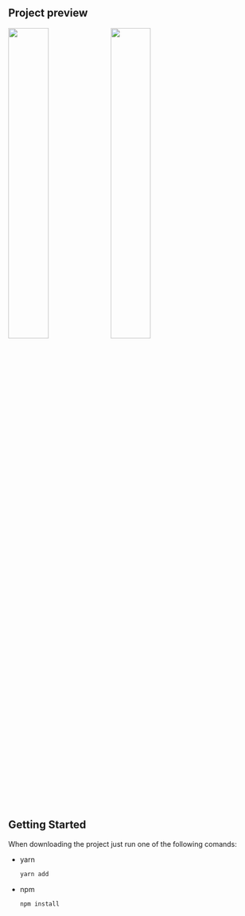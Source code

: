 ## Project preview

<img src="https://github.com/alekss5/Weather-app/assets/100772083/77436ac3-391a-4f13-8fcd-da69263363c1" width="40%" height="40%">                      <img src="https://github.com/alekss5/Weather-app/assets/100772083/bc2dc065-e0d9-4c34-8672-525bf62e7158" width="40%" height="40%">

<!-- GETTING STARTED -->
## Getting Started

When downloading the project just run one of the following comands:
* yarn
  ```sh
  yarn add
  ```
* npm
  ```sh
  npm install
  ```
